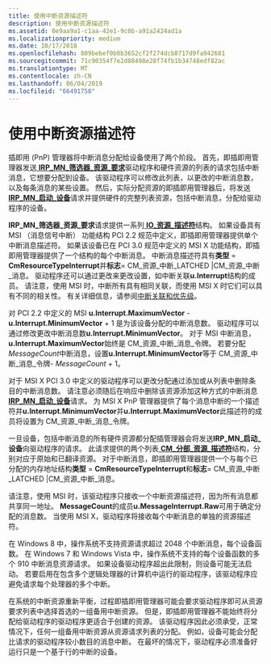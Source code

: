 ```yaml
---
title: 使用中断资源描述符
description: 使用中断资源描述符
ms.assetid: 0e9aa9a1-c1aa-42e1-9c0b-a91a2424ad1a
ms.localizationpriority: medium
ms.date: 10/17/2018
ms.openlocfilehash: 809bebef0b0b3652cf2f274dcb8717d9fa942681
ms.sourcegitcommit: 71c90354f7e2d88498e28f74fb1b34748edf82ac
ms.translationtype: MT
ms.contentlocale: zh-CN
ms.lasthandoff: 06/04/2019
ms.locfileid: "66491758"
---
```

# <a name="using-interrupt-resource-descriptors"></a>使用中断资源描述符


插即用 (PnP) 管理器将中断消息分配给设备使用了两个阶段。 首先，即插即用管理器发送[ **IRP\_MN\_筛选器\_资源\_要求**](https://msdn.microsoft.com/library/windows/hardware/ff550874)驱动程序和硬件资源的列表的请求包括中断消息，它想要分配到设备。 该驱动程序可以修改此列表，以更改的中断消息数，以及每条消息的某些设置。 然后，实际分配资源的即插即用管理器后，将发送[ **IRP\_MN\_启动\_设备**](https://msdn.microsoft.com/library/windows/hardware/ff551749)请求并提供硬件的完整列表资源，包括中断消息，分配给驱动程序的设备。

**IRP\_MN\_筛选器\_资源\_要求**请求提供一系列[ **IO\_资源\_描述符**](https://msdn.microsoft.com/library/windows/hardware/ff550598)结构。 如果设备具有 MSI （消息信号中断） 功能结构 PCI 2.2 规范中定义，即插即用管理器提供单个中断消息描述符。 如果该设备已在 PCI 3.0 规范中定义的 MSI X 功能结构，即插即用管理器提供了一个结构的每个中断消息。 中断消息描述符具有**类型** = **CmResourceTypeInterrupt**并**标志**= CM\_资源\_中断\_LATCHED |CM\_资源\_中断\_消息。 驱动程序还可以通过更改来更改设置，如中断关联**u.Interrupt**结构的成员。 请注意，使用 MSI 时，中断所有具有相同关联，而使用 MSI X 时它们可以具有不同的相关性。 有关详细信息，请参阅[中断关联和优先级](interrupt-affinity-and-priority.md)。

对 PCI 2.2 中定义的 MSI **u.Interrupt.MaximumVector** - **u.Interrupt.MinimumVector** + 1 是为该设备分配的中断消息数。 驱动程序可以通过修改更改中断消息数**u.Interrupt.MinimumVector**。 对于 MSI 中断消息， **u.Interrupt.MaximumVector**始终是 CM\_资源\_中断\_消息\_令牌。 若要分配*MessageCount*中断消息，设置**u.Interrupt.MinimumVector**等于 CM\_资源\_中断\_消息\_令牌- *MessageCount* + 1。

对于 MSI X PCI 3.0 中定义的驱动程序可以更改分配通过添加或从列表中删除条目的中断消息数。 请注意必须随后在响应中删除该资源添加这种方式的中断消息[ **IRP\_MN\_启动\_设备**](https://msdn.microsoft.com/library/windows/hardware/ff551749)请求。 为 MSI X PnP 管理器提供了每个消息中断的一个描述符并**u.Interrupt.MinimumVector**并**u.Interrupt.MaximumVector**此描述符的成员将设置为 CM\_资源\_中断\_消息\_令牌。

一旦设备，包括中断消息的所有硬件资源都分配插管理器会将发送**IRP\_MN\_启动\_设备**向驱动程序的请求。 此请求提供的两个列表[ **CM\_分部\_资源\_描述符**](https://msdn.microsoft.com/library/windows/hardware/ff541977)结构，分别对应于原始和已翻译资源。 对于中断消息，即插即用管理器提供一个与每个已分配的内存地址结构**类型** = **CmResourceTypeInterrupt**和**标志**= CM\_资源\_中断\_LATCHED |CM\_资源\_中断\_消息。

请注意，使用 MSI 时，该驱动程序只接收一个中断资源描述符，因为所有消息都共享同一地址。 **MessageCount**的成员**u.MessageInterrupt.Raw**可用于确定分配的消息数。 当使用 MSI X，驱动程序将接收每个中断消息的单独的资源描述符。

在 Windows 8 中，操作系统不支持资源请求超过 2048 个中断消息，每个设备函数。 在 Windows 7 和 Windows Vista 中，操作系统不支持的每个设备函数的多个 910 中断消息资源请求。 如果设备驱动程序超出此限制，则设备可能无法启动。 若要启用在包含多个逻辑处理器的计算机中运行的驱动程序，该驱动程序应避免请求每个处理器的多个中断。

在系统的中断资源重新平衡，过程即插即用管理器可能会要求驱动程序即可从资源要求列表中选择首选的一组备用中断资源。 但是，即插即用管理器不能始终将分配给驱动程序的驱动程序更适合于创建的资源。 该驱动程序因此必须承受，正常情况下，任何一组备用中断资源从资源请求列表的分配。 例如，设备可能会分配比请求的驱动程序较小数目的消息中断。 在最坏的情况下，驱动程序必须准备好运行只是一个基于行的中断的设备。

 

 




